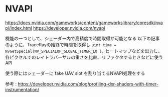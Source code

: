 
# NVAPI

https://docs.nvidia.com/gameworks/content/gameworkslibrary/coresdk/nvapi/index.html
https://developer.nvidia.com/nvapi

機能の一つとして、シェーダー内で高精度で時間取得が可能となる
以下の記事のように、TraceRayの始終で時間を取得し
`uint time = NvGetSpecial(NV_SPECIALOP_GLOBAL_TIMER_LO );`
ヒートマップなどを出力し、各ピクセルでのレイトラバーサルの重さを比較、リファクタするときなどに使うAPI

使う際にはシェーダーに fake UAV slot を割り当てるNVAPI処理をする

参考 : https://developer.nvidia.com/blog/profiling-dxr-shaders-with-timer-instrumentation/


<!--stackedit_data:
eyJoaXN0b3J5IjpbMTk5Mzc0MTgzNiw4MTE4MTgyNDMsMjAxNj
I4MDQ3OCwtOTQ1ODk0NzQ0LDczMDk5ODExNl19
-->